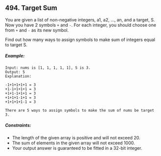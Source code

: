 ## 494. Target Sum

You are given a list of non-negative integers, a1, a2, ..., an, and a target, S. Now you have 2 symbols ```+``` and ```-```. For each integer, you should choose one from ```+``` and ```-``` as its new symbol.

Find out how many ways to assign symbols to make sum of integers equal to target S.

##### Example:
```
Input: nums is [1, 1, 1, 1, 1], S is 3.
Output: 5
Explanation:

-1+1+1+1+1 = 3
+1-1+1+1+1 = 3
+1+1-1+1+1 = 3
+1+1+1-1+1 = 3
+1+1+1+1-1 = 3

There are 5 ways to assign symbols to make the sum of nums be target 3.
```

##### Constraints:

* The length of the given array is positive and will not exceed 20.
* The sum of elements in the given array will not exceed 1000.
* Your output answer is guaranteed to be fitted in a 32-bit integer.
